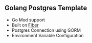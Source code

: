 ## Golang Postgres Template

- Go Mod support
- Built on [Fiber](https://gofiber.io/)
- Postgres Connection using GORM
- Environment Variable Configuration